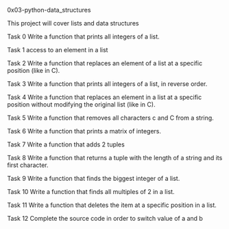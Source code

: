 0x03-python-data_structures

This project will cover lists and data structures

Task 0 Write a function that prints all integers of a list.

Task 1 access to an element in a list

Task 2 Write a function that replaces an element of a list at a specific position (like in C).

Task 3 Write a function that prints all integers of a list, in reverse order.

Task 4 Write a function that replaces an element in a list at a specific position without modifying the original list (like in C).

Task 5 Write a function that removes all characters c and C from a string.

Task 6 Write a function that prints a matrix of integers.

Task 7 Write a function that adds 2 tuples

Task 8 Write a function that returns a tuple with the length of a string and its first character.

Task 9 Write a function that finds the biggest integer of a list.

Task 10 Write a function that finds all multiples of 2 in a list.

Task 11 Write a function that deletes the item at a specific position in a list.

Task 12 Complete the source code in order to switch value of a and b



